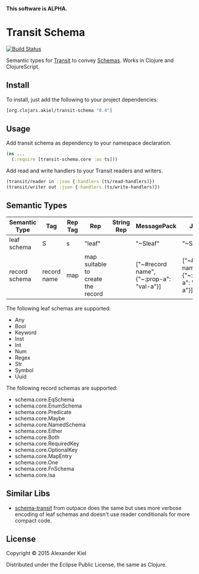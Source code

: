 __This software is ALPHA.__

# Transit Schema

[![Build Status](https://travis-ci.org/alexanderkiel/transit-schema.svg?branch=master)](https://travis-ci.org/alexanderkiel/transit-schema)

Semantic types for [Transit][1] to convey [Schemas][2]. Works in Clojure and
ClojureScript.

## Install

To install, just add the following to your project dependencies:

```clojure
[org.clojars.akiel/transit-schema "0.4"]
```

## Usage

Add transit schema as dependency to your namespace declaration.

```clojure
(ns ...
  (:require [transit-schema.core :as ts]))
```

Add read and write handlers to your Transit readers and writers.

```clojure
(transit/reader in :json {:handlers (ts/read-handlers)})
(transit/writer out :json {:handlers (ts/write-handlers)})
```

## Semantic Types

| Semantic Type | Tag | Rep Tag | Rep    | String Rep | MessagePack | JSON     | JSON-Verbose |
|---------------|-----|---------|--------|------------|-------------|----------|--------------|
| leaf schema   | S   | s       | "leaf" |            | "~Sleaf"    | "~Sleaf" | "~Sleaf"     |
| record schema | record name | map | map suitable to create the record | | ["~#record name", {"~:prop-a": "val-a"}] | ["~#record name", {"~:prop-a": "val-a"}] | {"~#record name": {"~:prop-a": "val-a"}} |

The following leaf schemas are supported:

* Any
* Bool
* Keyword
* Inst
* Int
* Num
* Regex
* Str
* Symbol
* Uuid

The following record schemas are supported:

* schema.core.EqSchema
* schema.core.EnumSchema
* schema.core.Predicate
* schema.core.Maybe
* schema.core.NamedSchema
* schema.core.Either
* schema.core.Both
* schema.core.RequiredKey
* schema.core.OptionalKey
* schema.core.MapEntry
* schema.core.One
* schema.core.FnSchema
* schema.core.Isa

## Similar Libs

* [schema-transit][3] from outpace does the same but uses more verbose encoding
  of leaf schemas and doesn't use reader conditionals for more compact code.

## License

Copyright © 2015 Alexander Kiel

Distributed under the Eclipse Public License, the same as Clojure.

[1]: <https://github.com/cognitect/transit-format>
[2]: <https://github.com/Prismatic/schema>
[3]: <https://github.com/outpace/schema-transit>
